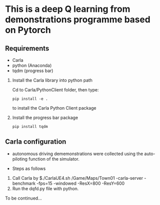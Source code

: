 # This is a deep Q learning from demonstrations programme based on Pytorch

## Requirements

- Carla
- python (Anaconda)
- tqdm (progress bar)

1. Install the Carla library into python path

	Cd to Carla/PythonClient folder, then type: 
	
	```
	pip install -e .
	```
	
	to install the Carla Python Client package

2. Install the progress bar package

	```
	pip install tqdm 
	```


## Carla configuration

- autonomous driving dememonstrations were collected using the auto-piloting function of the simulator.  

- Steps as follows

1. Call Carla by $./CarlaUE4.sh /Game/Maps/Town01 -carla-server -benchmark -fps=15 -windowed -ResX=800 -ResY=600 
2. Run the dqfd.py file with python. 



To be continued...


